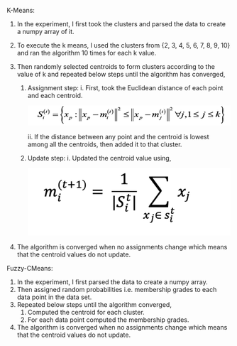 K-Means:

1. In the experiment, I first took the clusters and parsed the data to create a numpy array of it.
2. To execute the k means, I used the clusters from {2, 3, 4, 5, 6, 7, 8, 9, 10} and ran the
algorithm 10 times for each k value.
3. Then randomly selected centroids to form clusters according to the value of k and repeated
below steps until the algorithm has converged, 
   1. Assignment step:
      i. First, took the Euclidean distance of each point and each centroid.
      
        ![](Images/euclidean-distance.png)
        
      ii. If the distance between any point and the centroid is lowest among all the centroids, then added it to that cluster.
      
   2. Update step:
      i. Updated the centroid value using,
      
        ![](Images/k-means-centroid-value-update.png)
        
7. The algorithm is converged when no assignments change which means that the centroid values do not update.


Fuzzy-CMeans:

1. In the experiment, I first parsed the data to create a numpy array.
2. Then assigned random probabilities i.e. membership grades to each data point in the data
set.
3. Repeated below steps until the algorithm converged, 
   1. Computed the centroid for each cluster. 
   2. For each data point computed the membership grades.
4. The algorithm is converged when no assignments change which means that the centroid
   values do not update.
